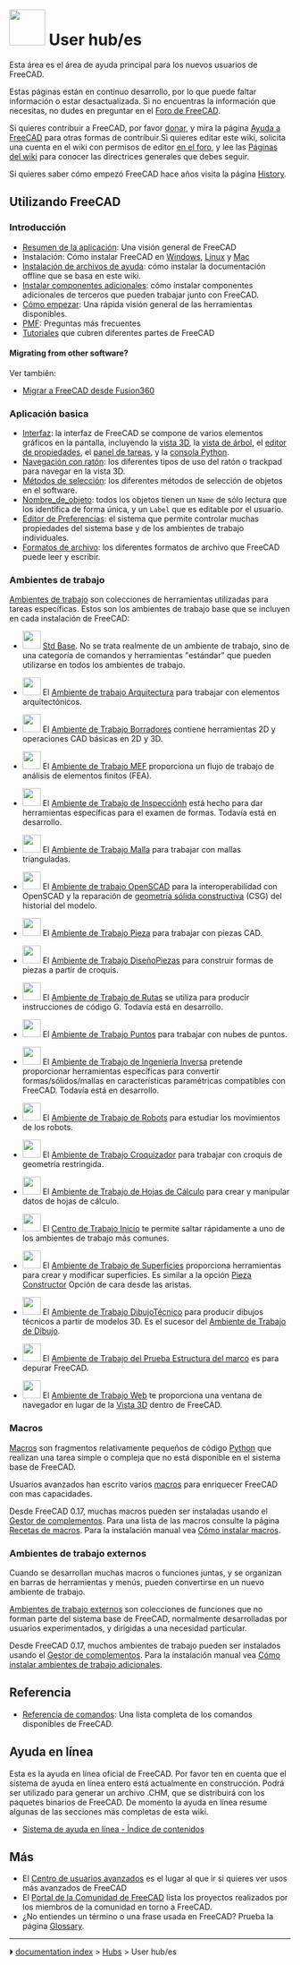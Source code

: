 # <img alt="" src=images/User_hub.png  style="width:64px;"> User hub/es



Esta área es el área de ayuda principal para los nuevos usuarios de FreeCAD.


<div class="mw-translate-fuzzy">

Estas páginas están en continuo desarrollo, por lo que puede faltar información o estar desactualizada. Si no encuentras la información que necesitas, no dudes en preguntar en el [Foro de FreeCAD](http://forum.freecadweb.org).


</div>

Si quieres contribuir a FreeCAD, por favor [donar](donate/es.md), y mira la página [Ayuda a FreeCAD](Help_FreeCAD/es.md) para otras formas de contribuir.Si quieres editar este wiki, solicita una cuenta en el wiki con permisos de editor [en el foro](https://forum.freecadweb.org/viewtopic.php?f=21&t=6830), y lee las [Páginas del wiki](WikiPages/es.md) para conocer las directrices generales que debes seguir.

Si quieres saber cómo empezó FreeCAD hace años visita la página [History](History/es.md).



## Utilizando FreeCAD 



### Introducción

-   [Resumen de la aplicación](About_FreeCAD/es.md): Una visión general de FreeCAD
-   Instalación: Cómo instalar FreeCAD en [Windows](Installing_on_Windows/es.md), [Linux](Installing_on_Linux/es.md) y [Mac](Installing_on_Mac/es.md)
-   [Instalación de archivos de ayuda](Installing_Helpfile/es.md): cómo instalar la documentación offline que se basa en este wiki.
-   [Instalar componentes adicionales](Installing_additional_components/es.md): cómo instalar componentes adicionales de terceros que pueden trabajar junto con FreeCAD.
-   [Cómo empezar](Getting_started/es.md): Una rápida visión general de las herramientas disponibles.
-   [PMF](Frequently_asked_questions/es.md): Preguntas más frecuentes
-   [Tutoriales](Tutorials/es.md) que cubren diferentes partes de FreeCAD

#### Migrating from other software? 


<div class="mw-translate-fuzzy">

Ver también:

-   [Migrar a FreeCAD desde Fusion360](Migrating_to_FreeCAD_from_Fusion360/es.md)


</div>



### Aplicación basica 


<div class="mw-translate-fuzzy">

-   [Interfaz](Interface/es.md): la interfaz de FreeCAD se compone de varios elementos gráficos en la pantalla, incluyendo la [vista 3D](3D_view/es.md), la [vista de árbol](Tree_view/es.md), el [editor de propiedades](Property_editor/es.md), el [panel de tareas](Task_panel/es.md), y la [consola Python](Python_console/es.md).
-   [Navegación con ratón](Mouse_navigation/es.md): los diferentes tipos de uso del ratón o trackpad para navegar en la vista 3D.
-   [Métodos de selección](Selection_methods/es.md): los diferentes métodos de selección de objetos en el software.
-   [Nombre_de_objeto](Object_name/es.md): todos los objetos tienen un `Name` de sólo lectura que los identifica de forma única, y un `Label` que es editable por el usuario.
-   [Editor de Preferencias](Preferences_Editor/es.md): el sistema que permite controlar muchas propiedades del sistema base y de los ambientes de trabajo individuales.
-   [Formatos de archivo](Import_Export/es.md): los diferentes formatos de archivo que FreeCAD puede leer y escribir.


</div>



### Ambientes de trabajo 

[Ambientes de trabajo](Workbenches/es.md) son colecciones de herramientas utilizadas para tareas específicas. Estos son los ambientes de trabajo base que se incluyen en cada instalación de FreeCAD:


<div class="mw-translate-fuzzy">

-   <img alt="" src=images/Freecad.svg  style="width:32px;"> [Std Base](Std_Base/es.md). No se trata realmente de un ambiente de trabajo, sino de una categoría de comandos y herramientas \"estándar\" que pueden utilizarse en todos los ambientes de trabajo.


</div>

-   <img alt="" src=images/Workbench_Arch.svg  style="width:32px;"> El [Ambiente de trabajo Arquitectura](Arch_Workbench/es.md) para trabajar con elementos arquitectónicos.

-   <img alt="" src=images/Workbench_Draft.svg  style="width:32px;"> El [Ambiente de Trabajo Borradores](Draft_Workbench/es.md) contiene herramientas 2D y operaciones CAD básicas en 2D y 3D.

-   <img alt="" src=images/Workbench_FEM.svg  style="width:32px;"> El [Ambiente de Trabajo MEF](FEM_Workbench/es.md) proporciona un flujo de trabajo de análisis de elementos finitos (FEA).


<div class="mw-translate-fuzzy">

-   <img alt="" src=images/Workbench_Inspection.svg  style="width:32px;"> El [Ambiente de Trabajo de Inspecciónh](Inspection_Workbench/es.md) está hecho para dar herramientas específicas para el examen de formas. Todavía está en desarrollo.


</div>

-   <img alt="" src=images/Workbench_Mesh.svg  style="width:32px;"> El [Ambiente de Trabajo Malla](Mesh_Workbench/es.md) para trabajar con mallas trianguladas.

-   <img alt="" src=images/Workbench_OpenSCAD.svg  style="width:32px;"> El [Ambiente de trabajo OpenSCAD](OpenSCAD_Workbench/es.md) para la interoperabilidad con OpenSCAD y la reparación de [geometría sólida constructiva](Constructive_solid_geometry/es.md) (CSG) del historial del modelo.


<div class="mw-translate-fuzzy">

-   <img alt="" src=images/Workbench_Part.svg  style="width:32px;"> El [Ambiente de Trabajo Pieza](Part_Workbench/es.md) para trabajar con piezas CAD.


</div>

-   <img alt="" src=images/Workbench_PartDesign.svg  style="width:32px;"> El [Ambiente de Trabajo DiseñoPiezas](PartDesign_Workbench/es.md) para construir formas de piezas a partir de croquis.


<div class="mw-translate-fuzzy">

-   <img alt="" src=images/Workbench_Path.svg  style="width:32px;"> El [Ambiente de Trabajo de Rutas](Path_Workbench/es.md) se utiliza para producir instrucciones de código G. Todavía está en desarrollo.


</div>

-   <img alt="" src=images/Workbench_Points.svg  style="width:32px;"> El [Ambiente de Trabajo Puntos](Points_Workbench/es.md) para trabajar con nubes de puntos.


<div class="mw-translate-fuzzy">

-   <img alt="" src=images/Workbench_Reverse_Engineering.svg  style="width:32px;"> El [Ambiente de Trabajo de Ingeniería Inversa](Reverse_Engineering_Workbench/es.md) pretende proporcionar herramientas específicas para convertir formas/sólidos/mallas en características paramétricas compatibles con FreeCAD. Todavía está en desarrollo.


</div>


<div class="mw-translate-fuzzy">

-   <img alt="" src=images/Workbench_Robot.svg  style="width:32px;"> El [Ambiente de Trabajo de Robots](Robot_Workbench/es.md) para estudiar los movimientos de los robots.


</div>

-   <img alt="" src=images/Workbench_Sketcher.svg  style="width:32px;"> El [Ambiente de Trabajo Croquizador](Sketcher_Workbench/es.md) para trabajar con croquis de geometría restringida.

-   <img alt="" src=images/Workbench_Spreadsheet.svg  style="width:32px;"> El [Ambiente de Trabajo de Hojas de Cálculo](Spreadsheet_Workbench/es.md) para crear y manipular datos de hojas de cálculo.

-   <img alt="" src=images/Workbench_Start.svg  style="width:32px;"> El [Centro de Trabajo Inicio](Start_Workbench/es.md) te permite saltar rápidamente a uno de los ambientes de trabajo más comunes.

-   <img alt="" src=images/Workbench_Surface.svg  style="width:32px;"> El [Ambiente de Trabajo de Superficies](Surface_Workbench/es.md) proporciona herramientas para crear y modificar superficies. Es similar a la opción [Pieza Constructor](Part_Builder/es.md) Opción de cara desde las aristas.


<div class="mw-translate-fuzzy">

-   <img alt="" src=images/Workbench_TechDraw.svg  style="width:32px;"> El [Ambiente de Trabajo DibujoTécnico](TechDraw_Workbench/es.md) para producir dibujos técnicos a partir de modelos 3D. Es el sucesor del [Ambiente de Trabajo de Dibujo](Drawing_Workbench/es.md).


</div>

-   <img alt="" src=images/Workbench_Test.svg  style="width:32px;"> El [Ambiente de Trabajo del Prueba Estructura del marco](Testing/es.md) es para depurar FreeCAD.

-   <img alt="" src=images/Workbench_Web.svg  style="width:32px;"> El [Ambiente de Trabajo Web](Web_Workbench/es.md) te proporciona una ventana de navegador en lugar de la [Vista 3D](3D_view/es.md) dentro de FreeCAD.

### Macros

[Macros](Macros/es.md) son fragmentos relativamente pequeños de código [Python](Python/es.md) que realizan una tarea simple o compleja que no está disponible en el sistema base de FreeCAD.

Usuarios avanzados han escrito varios [macros](macros/es.md) para enriquecer FreeCAD con mas capacidades.

Desde FreeCAD 0.17, muchas macros pueden ser instaladas usando el [Gestor de complementos](Std_AddonMgr/es.md). Para una lista de las macros consulte la página [Recetas de macros](Macros_recipes/es.md). Para la instalación manual vea [Cómo instalar macros](How_to_install_macros/es.md).



### Ambientes de trabajo externos 

Cuando se desarrollan muchas macros o funciones juntas, y se organizan en barras de herramientas y menús, pueden convertirse en un nuevo ambiente de trabajo.

[Ambientes de trabajo externos](External_workbenches/es.md) son colecciones de funciones que no forman parte del sistema base de FreeCAD, normalmente desarrolladas por usuarios experimentados, y dirigidas a una necesidad particular.

Desde FreeCAD 0.17, muchos ambientes de trabajo pueden ser instalados usando el [Gestor de complementos](Std_AddonMgr/es.md). Para la instalación manual vea [Cómo instalar ambientes de trabajo adicionales](How_to_install_additional_workbenches/es.md).



## Referencia

-   [Referencia de comandos](List_of_Commands/es.md): Una lista completa de los comandos disponibles de FreeCAD.



## Ayuda en línea 

Esta es la ayuda en línea oficial de FreeCAD. Por favor ten en cuenta que el sistema de ayuda en línea entero está actualmente en construcción. Podrá ser utilizado para generar un archivo .CHM, que se distribuirá con los paquetes binarios de FreeCAD. De momento la ayuda en línea resume algunas de las secciones más completas de esta wiki.

-   [Sistema de ayuda en línea - Índice de contenidos](Online_Help_Toc/es.md)



## Más

-   El [Centro de usuarios avanzados](Power_users_hub/es.md) es el lugar al que ir si quieres ver usos más avanzados de FreeCAD
-   El [Portal de la Comunidad de FreeCAD](FreeCAD_Community_Portal/es.md) lista los proyectos realizados por los miembros de la comunidad en torno a FreeCAD.
-   ¿No entiendes un término o una frase usada en FreeCAD? Prueba la página [Glossary](Glossary/es.md).



---
⏵ [documentation index](../README.md) > [Hubs](Category_Hubs.md) > User hub/es
